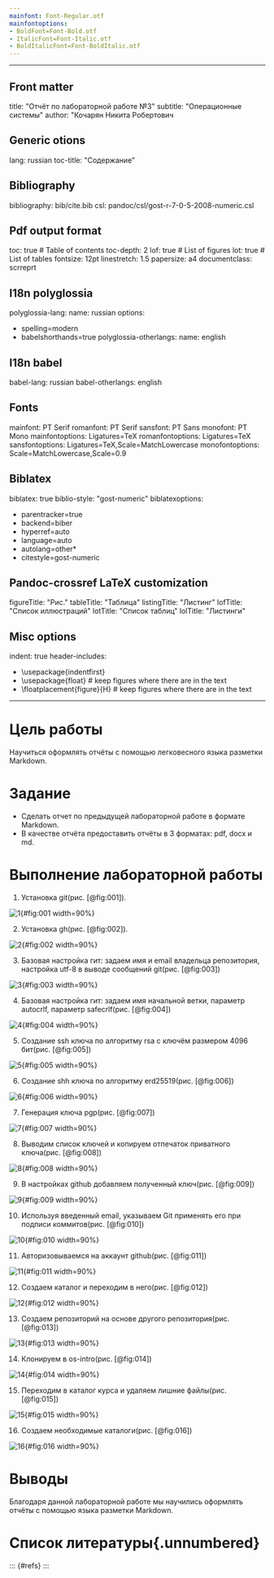 ```yaml
---
mainfont: Font-Regular.otf
mainfontoptions:
- BoldFont=Font-Bold.otf
- ItalicFont=Font-Italic.otf
- BoldItalicFont=Font-BoldItalic.otf
---
```

---
## Front matter
title: "Отчёт по лабораторной работе №3"
subtitle: "Операционные системы"
author: "Кочарян Никита Робертович

## Generic otions
lang: russian
toc-title: "Содержание"

## Bibliography
bibliography: bib/cite.bib
csl: pandoc/csl/gost-r-7-0-5-2008-numeric.csl

## Pdf output format
toc: true # Table of contents
toc-depth: 2
lof: true # List of figures
lot: true # List of tables
fontsize: 12pt
linestretch: 1.5
papersize: a4
documentclass: scrreprt
## I18n polyglossia
polyglossia-lang:
name: russian
options:
- spelling=modern
- babelshorthands=true
polyglossia-otherlangs:
name: english
## I18n babel
babel-lang: russian
babel-otherlangs: english
## Fonts
mainfont: PT Serif
romanfont: PT Serif
sansfont: PT Sans
monofont: PT Mono
mainfontoptions: Ligatures=TeX
romanfontoptions: Ligatures=TeX
sansfontoptions: Ligatures=TeX,Scale=MatchLowercase
monofontoptions: Scale=MatchLowercase,Scale=0.9
## Biblatex
biblatex: true
biblio-style: "gost-numeric"
biblatexoptions:
- parentracker=true
- backend=biber
- hyperref=auto
- language=auto
- autolang=other*
- citestyle=gost-numeric
## Pandoc-crossref LaTeX customization
figureTitle: "Рис."
tableTitle: "Таблица"
listingTitle: "Листинг"
lofTitle: "Список иллюстраций"
lotTitle: "Список таблиц"
lolTitle: "Листинги"
## Misc options
indent: true
header-includes:
- \usepackage{indentfirst}
- \usepackage{float} # keep figures where there are in the text
- \floatplacement{figure}{H} # keep figures where there are in the text
---

# Цель работы

Научиться оформлять отчёты с помощью легковесного языка разметки Markdown.

# Задание

- Сделать отчет по предыдущей лабораторной работе в формате Markdown.
- В качестве отчёта предоставить отчёты в 3 форматах: pdf, docx и md.

# Выполнение лабораторной работы

1.  Установка git(рис. [@fig:001]).

![1](image/1.png){#fig:001 width=90%}

2.  Установка gh(рис. [@fig:002]).

![2](image/2.png){#fig:002 width=90%}

3.  Базовая настройка гит: задаем имя и email владельца репозитория, настройка utf-8 в выводе сообщений git(рис. [@fig:003]) 

![3](image/3.png){#fig:003 width=90%}

4.  Базовая настройка гит: задаем имя начальной ветки, параметр autocrlf, параметр safecrlf(рис. [@fig:004])

![4](image/4.png){#fig:004 width=90%}

5.  Создание ssh ключа по алгоритму rsa с ключём размером 4096 бит(рис. [@fig:005])

![5](image/5.png){#fig:005 width=90%}

6.  Создание shh ключа по алгоритму erd25519(рис. [@fig:006])

![6](image/6.png){#fig:006 width=90%}

7.  Генерация ключа pgp(рис. [@fig:007])

![7](image/7.png){#fig:007 width=90%}

8. Выводим список ключей и копируем отпечаток приватного ключа(рис. [@fig:008])

![8](image/8.png){#fig:008 width=90%}

9.  В настройках github добавляем полученный ключ(рис. [@fig:009])

![9](image/9.png){#fig:009 width=90%}

10. Используя введенный email, указываем Git применять его при подписи коммитов(рис. [@fig:010])

![10](image/10.png){#fig:010 width=90%}

11. Авторизовываемся на аккаунт github(рис. [@fig:011])

![11](image/11.png){#fig:011 width=90%}

12. Создаем каталог и переходим в него(рис. [@fig:012])

![12](image/12.png){#fig:012 width=90%}

13. Создаем репозиторий на основе другого репозитория(рис. [@fig:013])

![13](image/13.png){#fig:013 width=90%}

14. Клонируем в os-intro(рис. [@fig:014])

![14](image/14.png){#fig:014 width=90%}

15. Переходим в каталог курса и удаляем лишние файлы(рис. [@fig:015])

![15](image/15.png){#fig:015 width=90%}

16. Создаем необходимые каталоги(рис. [@fig:016])

![16](image/16.png){#fig:016 width=90%}

# Выводы

Благодаря данной лабораторной работе мы научились оформлять отчёты с помощью языка разметки Markdown.

# Список литературы{.unnumbered}

::: {#refs}
:::

